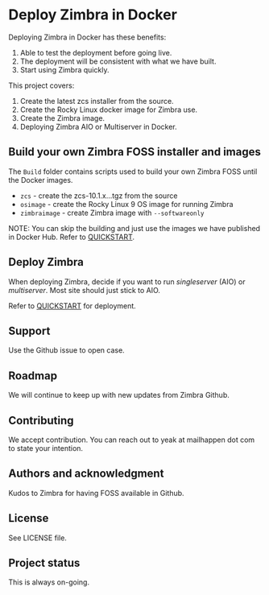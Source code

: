# Deploy Zimbra in Docker

Deploying Zimbra in Docker has these benefits:

1. Able to test the deployment before going live.
2. The deployment will be consistent with what we have built.
3. Start using Zimbra quickly.

This project covers:

1. Create the latest zcs installer from the source.
2. Create the Rocky Linux docker image for Zimbra use.
3. Create the Zimbra image.
4. Deploying Zimbra AIO or Multiserver in Docker.

## Build your own Zimbra FOSS installer and images

The `Build` folder contains scripts used to build your own Zimbra FOSS until the Docker images.

- `zcs` - create the zcs-10.1.x...tgz from the source
- `osimage` - create the Rocky Linux 9 OS image for running Zimbra
- `zimbraimage` - create Zimbra image with `--softwareonly`

NOTE: You can skip the building and just use the images we have published in Docker Hub. Refer to [QUICKSTART](QUICKSTART.md).

## Deploy Zimbra

When deploying Zimbra, decide if you want to run *singleserver* (AIO) or *multiserver*. Most site should just stick to AIO.

Refer to [QUICKSTART](QUICKSTART.md) for deployment.

## Support
Use the Github issue to open case.

## Roadmap
We will continue to keep up with new updates from Zimbra Github.

## Contributing
We accept contribution. You can reach out to yeak at mailhappen dot com to state your intention.

## Authors and acknowledgment
Kudos to Zimbra for having FOSS available in Github.

## License
See LICENSE file.

## Project status
This is always on-going.
